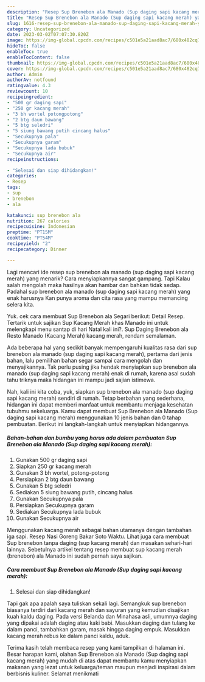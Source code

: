 ```yaml
---
description: "Resep Sup Brenebon ala Manado (Sup daging sapi kacang merah) yang Sempurna"
title: "Resep Sup Brenebon ala Manado (Sup daging sapi kacang merah) yang Sempurna"
slug: 1616-resep-sup-brenebon-ala-manado-sup-daging-sapi-kacang-merah-yang-sempurna
category: Uncategorized
date: 2023-03-02T07:07:30.820Z
image: https://img-global.cpcdn.com/recipes/c501e5a21aad8ac7/680x482cq70/sup-brenebon-ala-manado-sup-daging-sapi-kacang-merah-foto-resep-utama.jpg
hideToc: false
enableToc: true
enableTocContent: false
thumbnail: https://img-global.cpcdn.com/recipes/c501e5a21aad8ac7/680x482cq70/sup-brenebon-ala-manado-sup-daging-sapi-kacang-merah-foto-resep-utama.jpg
cover: https://img-global.cpcdn.com/recipes/c501e5a21aad8ac7/680x482cq70/sup-brenebon-ala-manado-sup-daging-sapi-kacang-merah-foto-resep-utama.jpg
author: Admin
authorAv: notfound
ratingvalue: 4.3
reviewcount: 10
recipeingredient:
- "500 gr daging sapi"
- "250 gr kacang merah"
- "3 bh wortel potongpotong"
- "2 btg daun bawang"
- "5 btg seledri"
- "5 siung bawang putih cincang halus"
- "Secukupnya pala"
- "Secukupnya garam"
- "Secukupnya lada bubuk"
- "Secukupnya air"
recipeinstructions:

- "Selesai dan siap dihidangkan!"
categories:
- Resep
tags:
- sup
- brenebon
- ala

katakunci: sup brenebon ala 
nutrition: 267 calories
recipecuisine: Indonesian
preptime: "PT15M"
cooktime: "PT54M"
recipeyield: "2"
recipecategory: Dinner

---
```



Lagi mencari ide resep sup brenebon ala manado (sup daging sapi kacang merah) yang menarik? Cara menyiapkannya sangat gampang. Tapi Kalau salah mengolah maka hasilnya akan hambar dan bahkan tidak sedap. Padahal sup brenebon ala manado (sup daging sapi kacang merah) yang enak harusnya Kan punya aroma dan cita rasa yang mampu memancing selera kita.


Yuk. cek cara membuat Sup Brenebon ala Segari berikut: Detail Resep. Tertarik untuk sajikan Sup Kacang Merah khas Manado ini untuk melengkapi menu santap di hari Natal kali ini?. Sup Daging Brenebon ala Resto Manado (Kacang Merah) kacang merah, rendam semalaman.

Ada beberapa hal yang sedikit banyak mempengaruhi kualitas rasa dari sup brenebon ala manado (sup daging sapi kacang merah), pertama dari jenis bahan, lalu pemilihan bahan segar sampai cara mengolah dan menyajikannya. Tak perlu pusing jika hendak menyiapkan sup brenebon ala manado (sup daging sapi kacang merah) enak di rumah, karena asal sudah tahu triknya maka hidangan ini mampu jadi sajian istimewa.


Nah, kali ini kita coba, yuk, siapkan sup brenebon ala manado (sup daging sapi kacang merah) sendiri di rumah. Tetap berbahan yang sederhana, hidangan ini dapat memberi manfaat untuk membantu menjaga kesehatan tubuhmu sekeluarga. Kamu dapat membuat Sup Brenebon ala Manado (Sup daging sapi kacang merah) menggunakan 10 jenis bahan dan 0 tahap pembuatan. Berikut ini langkah-langkah untuk menyiapkan hidangannya.

<!--inarticleads1-->

##### Bahan-bahan dan bumbu yang harus ada dalam pembuatan Sup Brenebon ala Manado (Sup daging sapi kacang merah):

1. Gunakan 500 gr daging sapi
1. Siapkan 250 gr kacang merah
1. Gunakan 3 bh wortel, potong-potong
1. Persiapkan 2 btg daun bawang
1. Gunakan 5 btg seledri
1. Sediakan 5 siung bawang putih, cincang halus
1. Gunakan Secukupnya pala
1. Persiapkan Secukupnya garam
1. Sediakan Secukupnya lada bubuk
1. Gunakan Secukupnya air


Menggunakan kacang merah sebagai bahan utamanya dengan tambahan iga sapi. Resep Nasi Goreng Bakar Soto Waktu. Lihat juga cara membuat Sup brenebon tanpa daging (sup kacang merah) dan masakan sehari-hari lainnya. Sebetulnya artikel tentang resep membuat sup kacang merah (brenebon) ala Manado ini sudah pernah saya sajikan. 

<!--inarticleads2-->

##### Cara membuat Sup Brenebon ala Manado (Sup daging sapi kacang merah):


1. Selesai dan siap dihidangkan!

Tapi gak apa apalah saya tuliskan sekali lagi. Semangkuk sup brenebon biasanya terdiri dari kacang merah dan sayuran yang kemudian disajikan kuah kaldu daging. Pada versi Belanda dan Minahasa asli, umumnya daging yang dipakai adalah daging atau kaki babi. Masukkan daging dan tulang ke dalam panci, tambahkan garam, masak hingga daging empuk. Masukkan kacang merah rebus ke dalam panci kaldu, aduk. 

Terima kasih telah membaca resep yang kami tampilkan di halaman ini. Besar harapan kami, olahan Sup Brenebon ala Manado (Sup daging sapi kacang merah) yang mudah di atas dapat membantu kamu menyiapkan makanan yang lezat untuk keluarga/teman maupun menjadi inspirasi dalam berbisnis kuliner. Selamat menikmati
